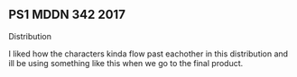 ## PS1 MDDN 342 2017
Distribution

I liked how the characters kinda flow past eachother in this distribution and ill be using something like this when we go to the final product.